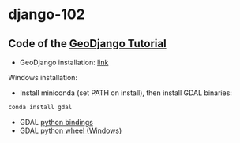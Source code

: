 # django-102

## Code of the [GeoDjango Tutorial](https://docs.djangoproject.com/en/3.1/ref/contrib/gis/tutorial/)

- GeoDjango installation: [link](https://docs.djangoproject.com/en/3.1/ref/contrib/gis/install/)

Windows installation:

- Install miniconda (set PATH on install), then install GDAL binaries:
```bash
conda install gdal
```
- GDAL [python bindings](https://pypi.org/project/GDAL/)
- GDAL [python wheel (Windows)](https://www.lfd.uci.edu/~gohlke/pythonlibs/#gdal)
